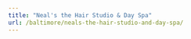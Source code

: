```yaml
---
title: "Neal's the Hair Studio & Day Spa"
url: /baltimore/neals-the-hair-studio-and-day-spa/
---
```


